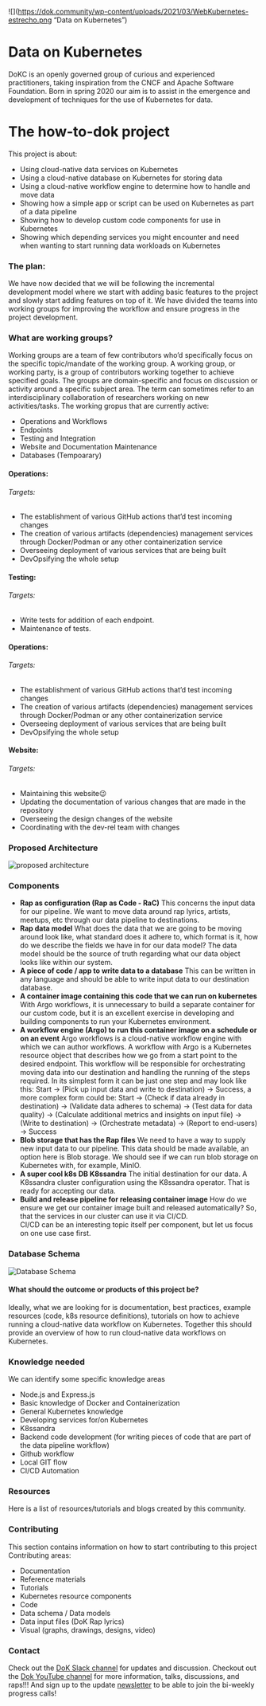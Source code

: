 ![](https://dok.community/wp-content/uploads/2021/03/WebKubernetes-estrecho.png “Data on Kubernetes”)

# Data on Kubernetes

DoKC is an openly governed group of curious and experienced practitioners, taking inspiration from the CNCF and Apache Software Foundation. Born in spring 2020 our aim is to assist in the emergence and development of techniques for the use of Kubernetes for data.
# The how-to-dok project
This project is about:
- Using cloud-native data services on Kubernetes
- Using a cloud-native database on Kubernetes for storing data
- Using a cloud-native workflow engine to determine how to handle and move data
- Showing how a simple app or script can be used on Kubernetes as part of a data pipeline
- Showing how to develop custom code components for use in Kubernetes
- Showing which depending services you might encounter and need when wanting to start running data workloads on Kubernetes
### The plan:
We have now decided that we will be following the incremental development model where we start with adding basic features to the project and slowly start adding features on top of it. We have divided the teams into working groups for improving the workflow and ensure progress in the project development.
### What are working groups?
Working groups are a team of few contributors who’d specifically focus on the specific topic/mandate of the working group. A working group, or working party, is a group of contributors working together to achieve specified goals. The groups are domain-specific and focus on discussion or activity around a specific subject area. The term can sometimes refer to an interdisciplinary collaboration of researchers working on new activities/tasks.
The working gropus that are currently active:
- Operations and Workflows
- Endpoints
- Testing and Integration
- Website and Documentation Maintenance
- Databases (Tempoarary)
#### Operations:
###### Targets:
- The establishment of various GitHub actions that’d test incoming changes
- The creation of various artifacts (dependencies) management services through Docker/Podman or any other containerization service
- Overseeing deployment of various services that are being built
- DevOpsifying the whole setup
#### Testing:
###### Targets:
- Write tests for addition of each endpoint.
- Maintenance of tests.
#### Operations:
###### Targets:
- The establishment of various GitHub actions that’d test incoming changes
- The creation of various artifacts (dependencies) management services through Docker/Podman or any other containerization service
- Overseeing deployment of various services that are being built
- DevOpsifying the whole setup
#### Website:
###### Targets:
- Maintaining this website:wink:
- Updating the documentation of various changes that are made in the repository
- Overseeing the design changes of the website
- Coordinating with the dev-rel team with changes
### Proposed Architecture
![proposed architecture](static/how_to_dok_proposed_architecture.png)
### Components
- **Rap as configuration (Rap as Code - RaC)**
  This concerns the input data for our pipeline. We want to move data around rap lyrics, artists, meetups, etc through our data pipeline to destinations.
- **Rap data model**
  What does the data that we are going to be moving around look like, what standard does it adhere to, which format is it, how do we describe the fields we have in for our data model? The data model should be the source of truth regarding what our data object looks like within our system.
- **A piece of code / app to write data to a database**
  This can be written in any language and should be able to write input data to our destination database.
- **A container image containing this code that we can run on kubernetes**
  With Argo workflows, it is unnecessary to build a separate container for our custom code, but it is an excellent exercise in developing and building components to run your Kubernetes environment.
- **A workflow engine (Argo) to run this container image on a schedule or on an event**
  Argo workflows is a cloud-native workflow engine with which we can author workflows. A workflow with Argo is a Kubernetes resource object that describes how we go from a start point to the desired endpoint. This workflow will be responsible for orchestrating moving data into our destination and handling the running of the steps required. In its simplest form it can be just one step and may look like this: Start -> (Pick up input data and write to destination) -> Success, a more complex form could be: Start -> (Check if data already in destination) -> (Validate data adheres to schema) -> (Test data for data quality) -> (Calculate additional metrics and insights on input file) -> (Write to destination) -> (Orchestrate metadata) -> (Report to end-users) -> Success
- **Blob storage that has the Rap files**
  We need to have a way to supply new input data to our pipeline. This data should be made available, an option here is Blob storage. We should see if we can run blob storage on Kubernetes with, for example, MinIO.
- **A super cool k8s DB K8ssandra**
  The initial destination for our data. A K8ssandra cluster configuration using the K8ssandra operator. That is ready for accepting our data.
- **Build and release pipeline for releasing container image**
  How do we ensure we get our container image built and released automatically? So, that the services in our cluster can use it via CI/CD. <br />
  CI/CD can be an interesting topic itself per component, but let us focus on one use case first.
### Database Schema
![Database Schema](resources/database/ERD.png)
#### What should the outcome or products of this project be?
Ideally, what we are looking for is documentation, best practices, example resources (code, k8s resource definitions), tutorials on how to achieve running a cloud-native data workflow on Kubernetes.
Together this should provide an overview of how to run cloud-native data workflows on Kubernetes.
### Knowledge needed
We can identify some specific knowledge areas
- Node.js and Express.js
- Basic knowledge of Docker and Containerization
- General Kubernetes knowledge
- Developing services for/on Kubernetes
- K8ssandra
- Backend code development (for writing pieces of code that are part of the data pipeline workflow)
- Github workflow
- Local GIT flow
- CI/CD Automation
### Resources
Here is a list of resources/tutorials and blogs created by this community.
### Contributing
This section contains information on how to start contributing to this project
Contributing areas:
- Documentation
- Reference materials
- Tutorials
- Kubernetes resource components
- Code
- Data schema / Data models
- Data input files (DoK Rap lyrics)
- Visual (graphs, drawings, designs, video)
### Contact
Check out the [DoK Slack channel](https://dokcommunity.slack.com/archives/C029SP0H937) for updates and discussion.
Checkout out the [Dok YouTube channel](https://www.youtube.com/channel/UCUnXJbHQ89R2uSfKsqQwGvQ) for more information, talks, discussions, and raps!!!
And sign up to the update [newsletter](https://docs.google.com/forms/d/e/1FAIpQLSeNTRsesRA7-1uMyFeHMMqfG9IgdVd7soY_L4wx5WqeDUcMjA/viewform) to be able to join the bi-weekly progress calls!
